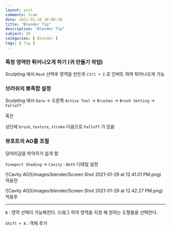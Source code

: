 ```yaml
---
layout: post
comments: true
date: 2021-01-28 18:00:20
title: "Blender Tip"
description: "Blender Tip"
subject: 3D
categories: [ Blender ]
tags: [ Tip ]
---
```


### 특정 영역만 튀어나오게 하기 (귀 만들기 작업)

Sculpting 에서 `Mask` 선택후 영역을 만든후 `Ctrl + I` 로 인버트 하여 튀어나오게 가능


### 브러쉬의 뾰족함 설정

Sculpting 에서 `Darw` ->  오른쪽 `Active Tool` -> `Brushes` -> `Brush Setting` -> `Falloff`

혹은

상단에 `brush`, `texture`, `stroke` 다음으로 `Falloff` 가 있음

 
### 뷰포트의 AO를 조절

덩어리감을 파악하기 쉽게 함

`Viewport Shading` -> `Cavity` : `Both` 디테일 설정

![Cavity AO](/images/blender/Screen Shot 2021-01-29 at 12.41.01 PM.png)
적용전

![Cavity AO](/images/blender/Screen Shot 2021-01-29 at 12.42.27 PM.png)
적용후




---

`B` : 영역 선택이 가능해진다. 드래그 하여 영역을 지정 해 원하는 도형들을 선택한다.


`Shift + A` : 객체 추가
